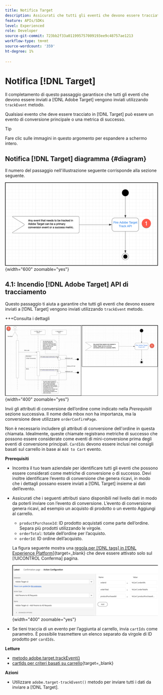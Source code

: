 ```yaml
---
title: Notifica Target
description: Assicurati che tutti gli eventi che devono essere tracciati da [!DNL Target] vengono inviati utilizzando il metodo trackEvent.
feature: APIs/SDKs
level: Experienced
role: Developer
source-git-commit: 723bb2f33a011995757009193ee9c48757ae1213
workflow-type: tm+mt
source-wordcount: '359'
ht-degree: 1%

---
```


# Notifica [!DNL Target]

Il completamento di questo passaggio garantisce che tutti gli eventi che devono essere inviati a [!DNL Adobe Target] vengono inviati utilizzando `trackEvent` metodo.

Qualsiasi evento che deve essere tracciato in [!DNL Target] può essere un evento di conversione principale o una metrica di successo.

>[!TIP]
>
>Fare clic sulle immagini in questo argomento per espandere a schermo intero.

## Notifica [!DNL Target] diagramma {#diagram}

Il numero del passaggio nell&#39;illustrazione seguente corrisponde alla sezione seguente.

![Diagramma Notify Target](/help/dev/patterns/recs-atjs/assets/diagram-notify-target.png){width="600" zoomable="yes"}

## 4.1: Incendio [!DNL Adobe Target] API di tracciamento

Questo passaggio ti aiuta a garantire che tutti gli eventi che devono essere inviati a [!DNL Target] vengono inviati utilizzando `trackEvent` metodo.

+++Consulta i dettagli

![Attiva diagramma API del tracciamento di Adobe Target](/help/dev/patterns/recs-atjs/assets/fire-adobe-target-track-api-diagram-combined.png){width="400" zoomable="yes"}

Invii gli attributi di conversione dell’ordine come indicato nella *Prerequisiti* sezione successiva. Il nome della mbox non ha importanza, ma la conversione deve utilizzare `orderConfirmPage`.

Non è necessario includere gli attributi di conversione dell&#39;ordine in questa chiamata. Idealmente, queste chiamate registrano metriche di successo che possono essere considerate come eventi di mini-conversione prima degli eventi di conversione principali. `CardIds` devono essere inclusi nei consigli basati sul carrello in base ai `Add to Cart` evento.

**Prerequisiti**

* Incontra il tuo team aziendale per identificare tutti gli eventi che possono essere considerati come metriche di conversione o di successo. Devi inoltre identificare l’evento di conversione che genera ricavi, in modo che i dettagli possano essere inviati a [!DNL Target] insieme ai dati dell’evento.
* Assicurati che i seguenti attributi siano disponibili nel livello dati in modo da poterli inviare con l’evento di conversione. L’evento di conversione genera ricavi, ad esempio un acquisto di prodotto o un evento Aggiungi al carrello.

   * `productPurchaseId`: ID prodotto acquistati come parte dell’ordine. Separa più prodotti utilizzando le virgole.
   * `orderTotal`: totale dell’ordine per l’acquisto.
   * `orderId`: ID ordine dell’acquisto.

  La figura seguente mostra una [regola per [!DNL tags] in [!DNL Experience Platform]](https://experienceleague.adobe.com/docs/tags.html){target=_blank} che deve essere attivato solo sul [!UICONTROL Conferma] pagina.

  ![Pagina Configurazione azione](/help/dev/patterns/recs-atjs/assets/action-configuration.png){width="400" zoomable="yes"}

* Se tieni traccia di un evento per l’aggiunta al carrello, invia `cartIds` come parametro. È possibile trasmettere un elenco separato da virgole di ID prodotto per `cardIds`.

**Letture**

* [metodo adobe.target.trackEvent()](/help/dev/implement/client-side/atjs/atjs-functions/adobe-target-trackevent.md)
* [cartIds per criteri basati su carrello](https://experienceleague.adobe.com/docs/target/using/recommendations/criteria/base-the-recommendation-on-a-recommendation-key.html?lang=en#cart-based){target=_blank}

**Azioni**

* Utilizzare `adobe.target-trackEvent()` metodo per inviare tutti i dati da inviare a [!DNL Target].







